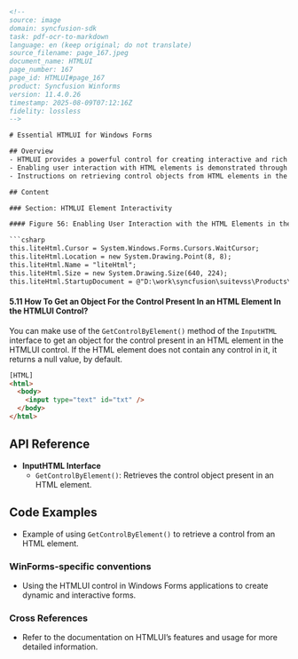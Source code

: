 ```html
<!-- 
source: image
domain: syncfusion-sdk
task: pdf-ocr-to-markdown
language: en (keep original; do not translate)
source_filename: page_167.jpeg
document_name: HTMLUI
page_number: 167
page_id: HTMLUI#page_167
product: Syncfusion Winforms
version: 11.4.0.26
timestamp: 2025-08-09T07:12:16Z
fidelity: lossless
-->

# Essential HTMLUI for Windows Forms

## Overview
- HTMLUI provides a powerful control for creating interactive and rich interfaces with minimal coding.
- Enabling user interaction with HTML elements is demonstrated through code samples.
- Instructions on retrieving control objects from HTML elements in the HTMLUI control are detailed.

## Content

### Section: HTMLUI Element Interactivity

#### Figure 56: Enabling User Interaction with the HTML Elements in the HTMLUI Control

```csharp
this.liteHtml.Cursor = System.Windows.Forms.Cursors.WaitCursor;
this.liteHtml.Location = new System.Drawing.Point(8, 8);
this.liteHtml.Name = "liteHtml";
this.liteHtml.Size = new System.Drawing.Size(640, 224);
this.liteHtml.StartupDocument = @"D:\work\syncfusion\suitevss\Products\Devel";
```

#### 5.11 How To Get an Object For the Control Present In an HTML Element In the HTMLUI Control?
You can make use of the `GetControlByElement()` method of the `InputHTML` interface to get an object for the control present in an HTML element in the HTMLUI control. If the HTML element does not contain any control in it, it returns a null value, by default.

```html
[HTML]
<html>
  <body>
    <input type="text" id="txt" />
  </body>
</html>
```

## API Reference
- **InputHTML Interface**
  - `GetControlByElement()`: Retrieves the control object present in an HTML element.

## Code Examples
- Example of using `GetControlByElement()` to retrieve a control from an HTML element.

### WinForms-specific conventions
- Using the HTMLUI control in Windows Forms applications to create dynamic and interactive forms.

### Cross References
- Refer to the documentation on HTMLUI’s features and usage for more detailed information.

<!-- tags: [HTMLUI, control, Windows Forms, Syncfusion, programming, interface, inputHTML] keywords: [GetControlByElement, HTML elements, user interaction, interface methods, control objects, HTMLUI] -->
```